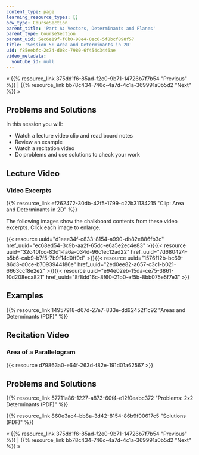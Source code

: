 ```yaml
---
content_type: page
learning_resource_types: []
ocw_type: CourseSection
parent_title: 'Part A: Vectors, Determinants and Planes'
parent_type: CourseSection
parent_uid: 5ec6e19f-f0b0-98e4-0ec6-5f8bcf898f57
title: 'Session 5: Area and Determinants in 2D'
uid: f85eebfc-2c74-d08c-7980-6f454c3446ae
video_metadata:
  youtube_id: null
---
```


« {{% resource_link 375dd1f6-85ad-f2e0-9b71-14726b7f7b54 "Previous" %}} | {{% resource_link bb78c434-746c-4a7d-4c1a-369991a0b5d2 "Next" %}} »

Problems and Solutions
----------------------

In this session you will:

*   Watch a lecture video clip and read board notes
*   Review an example
*   Watch a recitation video
*   Do problems and use solutions to check your work

Lecture Video
-------------

### Video Excerpts

{{% resource_link ef262472-30db-42f5-1799-c22b31134215 "Clip: Area and Determinants in 2D" %}}

The following images show the chalkboard contents from these video excerpts. Click each image to enlarge.

{{< resource uuid="d1eee34f-c833-8154-a990-db82e886fb3c" href_uuid="ec68ed54-3c9b-aa2f-65dc-e6a5e2ec4e83" >}}{{< resource uuid="32c40fcc-83d1-fa6a-034d-96c1ec12ad22" href_uuid="7d680424-b5b6-cab9-b7f5-7b9f14d0ff0d" >}}{{< resource uuid="1576f12b-bc69-86d3-d0ce-b7093944186e" href_uuid="2ed0ee82-a657-c3c1-b021-6663ccf8e2e2" >}}{{< resource uuid="e94e02eb-15da-ce75-3861-10d208eca821" href_uuid="8f8dd16c-8f60-21b0-ef5b-8bb075e5f7e3" >}}

Examples
--------

{{% resource_link 14957918-d67d-27e7-833e-dd92452f1c92 "Areas and Determinants (PDF)" %}}

Recitation Video
----------------

### Area of a Parallelogram

{{< resource d79863a0-e64f-263d-f82e-191d01a62567 >}}

Problems and Solutions
----------------------

{{% resource_link 57711a86-1227-a873-60f4-e12f0eabc372 "Problems: 2x2 Determinants (PDF)" %}}

{{% resource_link 860e3ac4-bb8a-3d42-8154-86b9f00617c5 "Solutions (PDF)" %}}

« {{% resource_link 375dd1f6-85ad-f2e0-9b71-14726b7f7b54 "Previous" %}} | {{% resource_link bb78c434-746c-4a7d-4c1a-369991a0b5d2 "Next" %}} »
